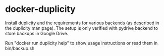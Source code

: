 docker-duplicity
================
Install duplicity and the requirements for various backends (as described in the duplicity man page). The setup is only verified with pydrive backend to store backups in Google Drive.

Run "docker run duplicity help" to show usage instructions or read them in bin/backup.sh 
